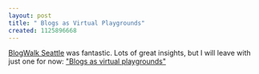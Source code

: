 ```yaml
---
layout: post
title: " Blogs as Virtual Playgrounds"
created: 1125896668
---
```

<p><a href="http://blogwalk.interdependent.biz/wikka.php?wakka=BlogWalkSeattle">BlogWalk Seattle</a> was fantastic. Lots of great insights, but I will leave with just one for now: <a href="http://blog.mathemagenic.com/2005/09/04.html">"Blogs as virtual playgrounds"</a>
</p>

